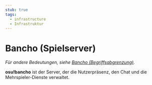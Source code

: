 ```yaml
---
stub: true
tags:
  - infrastructure
  - Infrastruktur
---
```


# Bancho (Spielserver)

*Für andere Bedeutungen, siehe [Bancho (Begriffsabgrenzung)](/wiki/Disambiguation/Bancho).*

**osu!bancho** ist der Server, der die Nutzerpräsenz, den Chat und die Mehrspieler-Dienste verwaltet.
